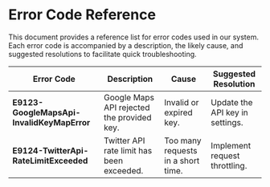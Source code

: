 <div style="width: 100%;">

# Error Code Reference

This document provides a reference list for error codes used in our system. Each error code is accompanied by a description, the likely cause, and suggested resolutions to facilitate quick troubleshooting.

| Error Code                           | Description                               | Cause                             | Suggested Resolution                |
|--------------------------------------|-------------------------------------------|-----------------------------------|-------------------------------------|
| **E9123-GoogleMapsApi-InvalidKeyMapError**   | Google Maps API rejected the provided key. | Invalid or expired key.           | Update the API key in settings.     |
| **E9124-TwitterApi-RateLimitExceeded**       | Twitter API rate limit has been exceeded.  | Too many requests in a short time. | Implement request throttling.       |

</div>